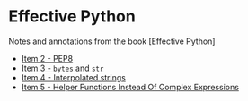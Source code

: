 # Effective Python

Notes and annotations from the book [Effective Python]

- [Item 2 - PEP8](./item-2/index.md)
- [Item 3 - `bytes` and `str`](./item-3/index.md)
- [Item 4 - Interpolated strings](./item-4/index.md)
- [Item 5 - Helper Functions Instead Of Complex Expressions](./item-5/index.md)
